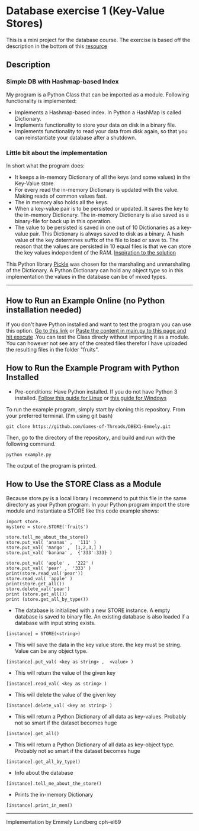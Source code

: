 # Database exercise 1 (Key-Value Stores)
This is a mini project for the database course. The exercise is based off the description in the bottom of this [resource](https://github.com/datsoftlyngby/soft2018spring-databases-teaching-material/blob/master/lecture_notes/01-Intro_to_DB.ipynb)
## Description
### Simple DB with Hashmap-based Index
My program is a Python Class that can be imported as a module. Following functionality is implemented:
- Implements a Hashmap-based index. In Python a HashMap is called Dictionary.
- Implements functionality to store your data on disk in a binary file.
- Implements functionality to read your data from disk again, so that you can reinstantiate your database after a shutdown.

### Little bit about the implementation


In short what the program does:
- It keeps a in-memory Dictionary of all the keys (and some values) in the Key-Value store.
- For every read the in-memory Dictionary is updated with the value. Making reads of common values fast.
- The in memory also holds all the keys.
- When a key-value pair is to be persisted or updated. It saves the key to the in-memory Dictionary. The in-memory Dictionary is also saved as a binary-file for back up in this operation.
- The value to be persisted is saved in one out of 10 Dictionaries as a key-value pair. This Dictionary is always saved to disk as a binary. 
A hash value of the key determines suffix of the file to load or save to. 
The reason that the values are persisted in 10 equal files is that we can store the key values independent of the RAM. [Inspiration to the solution](http://blog.gainlo.co/index.php/2016/06/14/design-a-key-value-store-part-i/)

This Python library [Pickle](https://docs.python.org/3.1/library/pickle.html) was chosen for the marshaling and unmarshaling of the Dictionary.
A Python Dictionary can hold any object type so in this implementation the values in the database can be of mixed types.



------------------
## How to Run an Example Online (no Python installation needed)

If you don't have Python installed and want to test the program you can use this option. [Go to this link](http://tpcg.io/IcT1Tz) or [Paste the content in main.py to this page and hit execute](https://www.tutorialspoint.com/execute_python_online.php) .You can test the Class direcly without importing it as a module. You can however not see any of the created files therefor I have uploaded the resulting files in the folder "fruits".

## How to Run the Example Program with Python Installed

- Pre-conditions: Have Python installed. If you do not have Python 3 installed. [Follow this guide for Linux](http://docs.python-guide.org/en/latest/starting/install3/linux/)
or [this guide for Windows](https://www.python.org/downloads/)

To run the example program, simply start by cloning this repository. From your preferred terminal. (I'm using git bash)
```
git clone https://github.com/Games-of-Threads/DBEX1-Emmely.git
```
Then, go to the directory of the repository, and build and run with the following command.
```
python example.py
```
The output of the program is printed.

## How to Use the STORE Class as a Module

Because store.py is a local library I recommend to put this file in the same directory as your Python program.
In your Python program import the store module and instantiate a STORE like this code example shows:

```
import store.
mystore = store.STORE('fruits')

store.tell_me_about_the_store()
store.put_val( 'ananas' ,  '111' )
store.put_val( 'mango' ,  [1,2,3,] )
store.put_val( 'banana' ,  {'333':333} )

store.put_val( 'apple' ,  '222' )
store.put_val( 'pear' ,  '333' )
print(store.read_val('pear'))
store.read_val( 'apple' )
print(store.get_all())
store.delete_val('pear')
print (store.get_all())
print (store.get_all_by_type())

```



- The database is initialized with a new STORE instance. A empty database is saved to binary file. An existing database is also loaded if a database with input string exists.

```[instance] = STORE(<string>)```
 
- This will save the data in the key value store. the key must be string. Value can be any object type.

```[instance].put_val( <key as string> ,  <value> )```

- This will return the value of the given key

```[instance].read_val( <key as string> )```

- This will delete the value of the given key

```[instance].delete_val( <key as string> )```

- This will return a Python Dictionary of all data as key-values. Probably not so smart if the dataset becomes huge

```[instance].get_all()```

- This will return a Python Dictionary of all data as key-object type. Probably not so smart if the dataset becomes huge

```[instance].get_all_by_type()```

- Info about the database

```[instance].tell_me_about_the_store()```

- Prints the in-memory Dictionary

```[instance].print_in_mem()```





-------------

Implementation by Emmely Lundberg cph-el69